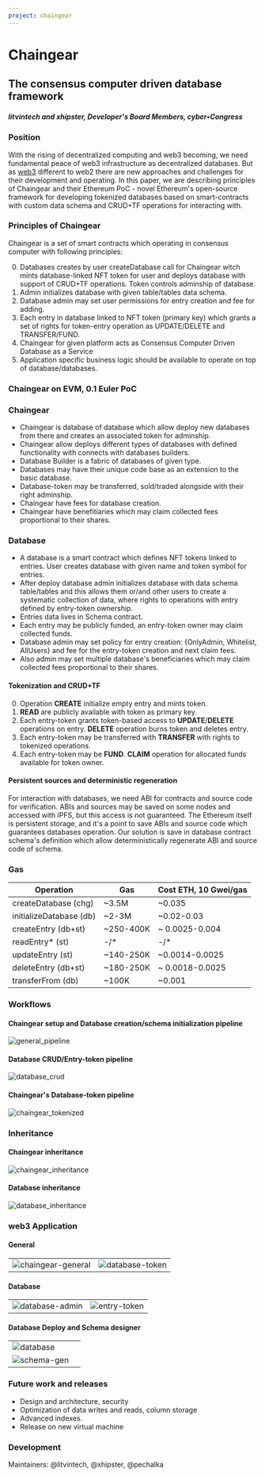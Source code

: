 ```yaml
---
project: chaingear
---
```

# Chaingear

## The consensus computer driven database framework
##### litvintech and xhipster, Developer's Board Members, cyber•Congress

### Position
With the rising of decentralized computing and web3 becoming, we need fundamental peace of web3 infrastructure as decentralized databases. But as [web3](https://ipfs.io/ipfs/QmTptPmvDZ2xSwAPWTF5U1UM7uLbwWqkShHd8fDMKhnaro) different to web2 there are new approaches and challenges for their development and operating. 
In this paper, we are describing principles of Chaingear and their Ethereum PoC - novel Ethereum's open-source framework for developing tokenized databases based on smart-contracts with custom data schema and CRUD+TF operations for interacting with.

### Principles of Chaingear

Chaingear is a set of smart contracts which operating in consensus computer with following principles:

0. Databases creates by user createDatabase call for Chaingear witch mints database-linked NFT token for user and deploys database with support of CRUD+TF operations. Token controls adminship of database.
1. Admin initializes database with given table/tables data schema.
2. Database admin may set user permissions for entry creation and fee for adding.
3. Each entry in database linked to NFT token (primary key) which grants a set of rights for token-entry operation as UPDATE/DELETE and TRANSFER/FUND. 
4. Chaingear for given platform acts as Consensus Computer Driven Database as a Service
5. Application specific business logic should be available to operate on top of database/databases.


### Chaingear on EVM, 0.1 Euler PoC

### Chaingear
- Chaingear is database of database which allow deploy new databases from there and creates an associated token for adminship.
- Chaingear allow deploys different types of databases with defined functionality with connects with databases builders.
- Database Builder is a fabric of databases of given type.
- Databases may have their unique code base as an extension to the basic database.
- Database-token may be transferred, sold/traded alongside with their right adminship.
- Chaingear have fees for database creation.
- Chaingear have benefitiaries which may claim collected fees proportional to their shares.

### Database
- A database is a smart contract which defines NFT tokens linked to entries. User creates database with given name and token symbol for entries.
- After deploy database admin initializes database with data schema table/tables and this allows them or/and other users to create a systematic collection of data, where rights to operations with entry defined by entry-token ownership. 
- Entries data lives in Schema contract.
- Each entry may be publicly funded, an entry-token owner may claim collected funds.
- Database admin may set policy for entry creation: {OnlyAdmin, Whitelist, AllUsers} and fee for the entry-token creation and next claim fees.
- Also admin may set multiple database's beneficiaries which may claim collected fees proportional to their shares.

#### Tokenization and CRUD+TF
0. Operation **CREATE** initialize empty entry and mints token.
1. **READ** are publicly available with token as primary key.
2. Each entry-token grants token-based access to **UPDATE**/**DELETE** operations on entry. **DELETE** operation burns token and deletes entry.
3. Each entry-token may be transferred with **TRANSFER** with rights to tokenized operations.
4. Each entry-token may be **FUND**. **CLAIM** operation for allocated funds available for token owner.

#### Persistent sources and deterministic regeneration
For interaction with databases, we need ABI for contracts and source code for verification. ABIs and sources may be saved on some nodes and accessed with IPFS, but this access is not guaranteed. The Ethereum itself is persistent storage, and it's a point to save ABIs and source code which guarantees databases operation.
Our solution is save in database contract schema's definition which allow deterministically regenerate ABI and source code of schema.

### Gas
| Operation          | Gas | Cost ETH, 10 Gwei/gas |
|--------------------|-----|---------------|
| createDatabase (chg)|~3.5M|~0.035|
| initializeDatabase (db)|~2-3M|~0.02-0.03|
| createEntry (db+st)|~250-400K|~ 0.0025-0.004|
| readEntry* (st)|-/*|-/*|
| updateEntry (st)|~140-250K|~0.0014-0.0025|
| deleteEntry (db+st)|~180-250K|~ 0.0018-0.0025|
| transferFrom (db)|~100K|~0.001|

### Workflows
#### Chaingear setup and Database creation/schema initialization pipeline
![general_pipeline](./docs/mermaid/pipelines-general_pipeline.svg)

#### Database CRUD/Entry-token pipeline
![database_crud](./docs/mermaid/pipelines-database_crud.svg)

#### Chaingear's Database-token pipeline
![chaingear_tokenized](./docs/mermaid/pipelines-chaingear_tokenized.svg)

### Inheritance
#### Chaingear inheritance 
![chaingear_inheritance](./docs/mermaid/contracts-chaingear_inheritance.svg)

#### Database inheritance
![database_inheritance](./docs/mermaid/contracts-database_inheritance.svg)

### web3 Application
#### General
| | |
|-|-|
|![chaingear-general](./docs/app/chaingear.png)|![database-token](./docs/app/database-token.png)|

#### Database
| | |
|-|-|
|![database-admin](./docs/app/database-admin.png)|![entry-token](./docs/app/entry-token.png)| 

#### Database Deploy and Schema designer
| | |
|-|-|
|![database](./docs/app/database-deploy.png)|
![schema-gen](./docs/app/schema-gen.png)|

### Future work and releases
- Design and architecture, security
- Optimization of data writes and reads, column storage
- Advanced indexes.
- Release on new virtual machine

### Development
Maintainers: @litvintech, @xhipster, @pechalka